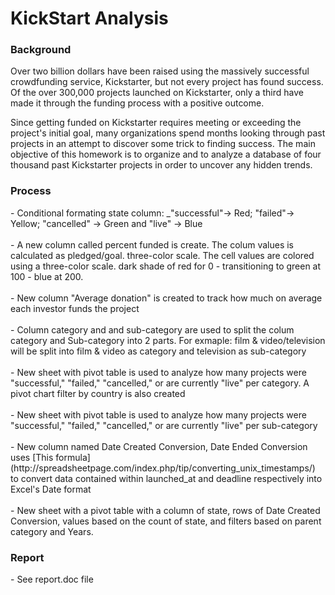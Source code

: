 <h1>KickStart Analysis </h1>
<h3>Background</h3>

Over two billion dollars have been raised using the massively successful crowdfunding service, Kickstarter, but not every project has found success. Of the over 300,000 projects launched on Kickstarter, only a third have made it through the funding process with a positive outcome. 

Since getting funded on Kickstarter requires meeting or exceeding the project's initial goal, many organizations spend months looking through past projects in an attempt to discover some trick to finding success. The main objective of this homework is to organize and to analyze a database of four thousand past Kickstarter projects in order to uncover any hidden trends.

<h3>Process</h3>
- Conditional formating state column: _"successful"-> Red; "failed"-> Yellow; "cancelled" -> Green and "live" -> Blue <br />
<br />  - A new column called percent funded is create. The colum values is calculated as pledged/goal. three-color scale. The cell values are colored  using a three-color scale. dark shade of red for 0 - transitioning to green at 100 - blue at 200.<br />
<br />  - New column "Average donation" is created to track how much on average each investor funds the project <br />
<br />  - Column category and and sub-category  are used to split the colum category and Sub-category into 2 parts. For exmaple: film & video/television will be split into film & video as category and television as sub-category <br />
<br />  - New sheet with pivot table is used to analyze how many projects were "successful," "failed," "cancelled," or are currently "live" per category. A pivot chart filter by country is also created<br />
<br />  - New sheet with pivot table is used to analyze how many projects were "successful," "failed," "cancelled," or are currently "live" per sub-category <br />
<br />  - New column named Date Created Conversion, Date Ended Conversion uses [This formula](http://spreadsheetpage.com/index.php/tip/converting_unix_timestamps/) to convert data contained within launched_at and deadline respectively into Excel's Date format<br />
<br />  - New sheet with a pivot table with a column of state, rows of Date Created Conversion, values based on the count of state, and filters based on parent category and Years.<br />

<h3>Report </h3>
- See report.doc file
